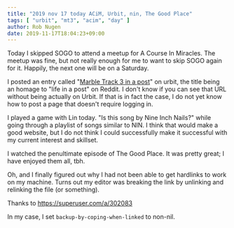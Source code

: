```yaml
---
title: "2019 nov 17 today ACiM, Urbit, nin, The Good Place"
tags: [ "urbit", "mt3", "acim", "day" ]
author: Rob Nugen
date: 2019-11-17T18:04:23+09:00
---
```


Today I skipped SOGO to attend a meetup for A Course In Miracles.  The
meetup was fine, but not really enough for me to want to skip SOGO
again for it.  Happily, the next one will be on a Saturday.

I posted an entry called
"[Marble Track 3 in a post](http://rabsef-linmyn.arvo.network/~publish/~rabsef-linmyn/marble-track-3-construction/marble-track-3-in-a-post)"
on urbit, the title being an homage to "life in a post" on Reddit.  I
don't know if you can see that URL without being actually on Urbit.
If that is in fact the case, I do not yet know how to post a page that
doesn't require logging in.

I played a game with Lin today. "Is this song by Nine Inch Nails?"
while going through a playlist of songs similar to NIN.  I think that
would make a good website, but I do not think I could successfully
make it successful with my current interest and skillset.

I watched the penultimate episode of The Good Place.  It was pretty
great; I have enjoyed them all, tbh.

Oh, and I finally figured out why I had not been able to get hardlinks
to work on my machine.  Turns out my editor was breaking the link by
unlinking and relinking the file (or something).

Thanks to https://superuser.com/a/302083

In my case, I set `backup-by-coping-when-linked` to non-nil.

